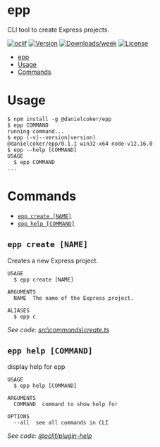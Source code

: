 # epp

CLI tool to create Express projects.

[![oclif](https://img.shields.io/badge/cli-oclif-brightgreen.svg)](https://oclif.io)
[![Version](https://img.shields.io/npm/v/epp.svg)](https://npmjs.org/package/epp)
[![Downloads/week](https://img.shields.io/npm/dw/epp.svg)](https://npmjs.org/package/epp)
[![License](https://img.shields.io/npm/l/epp.svg)](https://github.com/danielcoker/epp/blob/master/package.json)

<!-- toc -->
* [epp](#epp)
* [Usage](#usage)
* [Commands](#commands)
<!-- tocstop -->

# Usage

<!-- usage -->
```sh-session
$ npm install -g @danielcoker/epp
$ epp COMMAND
running command...
$ epp (-v|--version|version)
@danielcoker/epp/0.1.1 win32-x64 node-v12.16.0
$ epp --help [COMMAND]
USAGE
  $ epp COMMAND
...
```
<!-- usagestop -->

# Commands

<!-- commands -->
* [`epp create [NAME]`](#epp-create-name)
* [`epp help [COMMAND]`](#epp-help-command)

## `epp create [NAME]`

Creates a new Express project.

```
USAGE
  $ epp create [NAME]

ARGUMENTS
  NAME  The name of the Express project.

ALIASES
  $ epp c
```

_See code: [src\commands\create.ts](https://github.com/danielcoker/epp/blob/v0.1.1/src\commands\create.ts)_

## `epp help [COMMAND]`

display help for epp

```
USAGE
  $ epp help [COMMAND]

ARGUMENTS
  COMMAND  command to show help for

OPTIONS
  --all  see all commands in CLI
```

_See code: [@oclif/plugin-help](https://github.com/oclif/plugin-help/blob/v3.2.0/src\commands\help.ts)_
<!-- commandsstop -->
